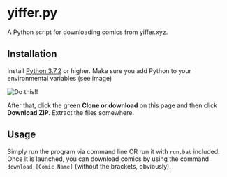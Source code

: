 # yiffer.py

A Python script for downloading comics from yiffer.xyz.

## Installation

Install [Python 3.7.2](https://www.python.org/downloads/) or higher. Make sure you add Python to your environmental variables (see image)

![Do this!!](https://i.imgur.com/dlYSrBw.png)

After that, click the green **Clone or download** on this page and then click **Download ZIP**. Extract the files somewhere.

## Usage

Simply run the program via command line OR run it with `run.bat` included. Once it is launched, you can download comics by using the command `download [Comic Name]` (without the brackets, obviously).